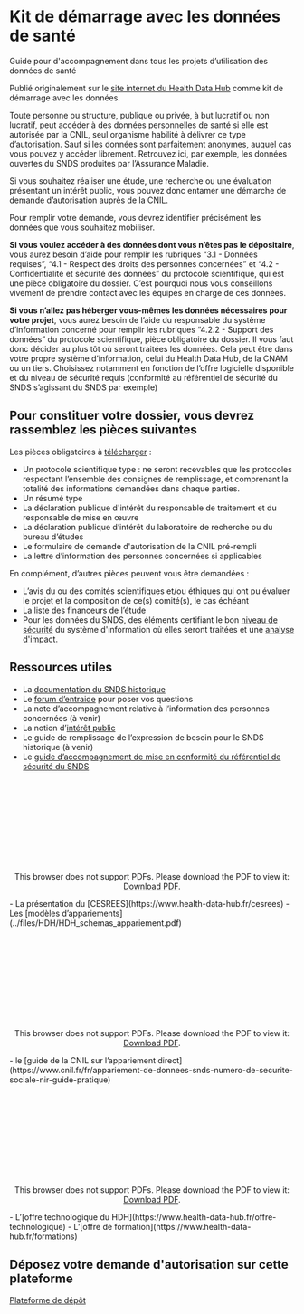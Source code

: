 # Kit de démarrage avec les données de santé 
<!-- SPDX-License-Identifier: MPL-2.0 -->

Guide pour d'accompagnement dans tous les projets d’utilisation des données de santé

Publié originalement sur le [site internet du Health Data Hub](https://www.health-data-hub.fr/starter-kit) comme kit de démarrage avec les données. 

Toute personne ou structure, publique ou privée, à but lucratif ou non lucratif, peut accéder à des données personnelles de santé si elle est autorisée par la CNIL, seul organisme habilité à délivrer ce type d’autorisation. Sauf si les données sont parfaitement anonymes, auquel cas vous pouvez y accéder librement. Retrouvez ici, par exemple, les données ouvertes du SNDS produites par l’Assurance Maladie.

Si vous souhaitez réaliser une étude, une recherche ou une évaluation présentant un intérêt public, vous pouvez donc entamer une démarche de demande d’autorisation auprès de la CNIL.

Pour remplir votre demande, vous devrez identifier précisément les données que vous souhaitez mobiliser.  

**Si vous voulez accéder à des données dont vous n’êtes pas le dépositaire**, vous aurez besoin d’aide pour remplir les rubriques  “3.1 - Données requises”, “4.1 - Respect des droits des personnes concernées” et “4.2 - Confidentialité et sécurité des données” du protocole scientifique, qui est une pièce obligatoire du dossier. C’est pourquoi nous vous conseillons vivement de prendre contact avec les équipes en charge de ces données.

**Si vous n’allez pas héberger vous-mêmes les données nécessaires pour votre projet**, vous aurez besoin de l’aide du responsable du système d’information concerné pour remplir les rubriques “4.2.2 - Support des données” du protocole scientifique, pièce obligatoire du dossier. Il vous faut donc décider au plus tôt où seront traitées les données. Cela peut être dans votre propre système d’information, celui du Health Data Hub, de la CNAM ou un tiers. Choisissez notamment en fonction de l’offre logicielle disponible et du niveau de sécurité requis (conformité au référentiel de sécurité du SNDS s’agissant du SNDS par exemple)

## Pour constituer votre dossier, vous devrez rassemblez les pièces suivantes
Les pièces obligatoires à [télécharger](https://www.health-data-hub.fr/starter-kit) :

- Un protocole scientifique type : ne seront recevables que les protocoles respectant l’ensemble des consignes de remplissage, et comprenant la totalité des informations demandées dans chaque parties.
- Un résumé type​
- La déclaration publique d'intérêt du responsable de traitement et du responsable de mise en œuvre​
- La déclaration publique d’intérêt du laboratoire de recherche ou du bureau d’études
- Le formulaire de demande d'autorisation de la CNIL pré-rempli ​
- La lettre d’information des personnes concernées si applicables

En complément, d’autres pièces peuvent vous être demandées :
- L’avis du ou des comités scientifiques et/ou éthiques qui ont pu évaluer le projet et la composition de ce(s) comité(s), le cas échéant​
- La liste des financeurs de l’étude
- Pour les données du SNDS, des éléments certifiant le bon [niveau de sécurité]() du système d'information où elles seront traitées et une [analyse d'impact](https://www.cnil.fr/fr/outil-pia-telechargez-et-installez-le-logiciel-de-la-cnil).

## Ressources utiles

- La [documentation du SNDS historique](https://documentation-snds.health-data-hub.fr/)
- Le [forum d’entraide](https://entraide.health-data-hub.fr/) pour poser vos questions 
- La note d’accompagnement relative à l’information des personnes concernées (à venir)
- La notion d’[intérêt public](https://www.health-data-hub.fr/interet-public) 
- Le guide de remplissage de l’expression de besoin pour le SNDS historique (à venir)
- Le [guide d’accompagnement de mise en conformité du référentiel de sécurité du SNDS](../files/HDH/SNDS_Referentiel_securite_Guide_accompagnement.pdf)
<p style="text-align: center;">
<object data="../files/HDH/SNDS_Referentiel_securite_Guide_accompagnement.pdf" type="application/pdf" width="500px" height="450px">
    <embed src="../files/HDH/SNDS_Referentiel_securite_Guide_accompagnement.pdf" type="application/pdf">
        <p>This browser does not support PDFs. Please download the PDF to view it: <a href="../files/HDH/SNDS_Referentiel_securite_Guide_accompagnement.pdf">Download PDF</a>.</p>
    </embed>
</object>
</p>
- La présentation du [CESREES](https://www.health-data-hub.fr/cesrees)
- Les [modèles d’appariements](../files/HDH/HDH_schemas_appariement.pdf)
<p style="text-align: center;">
<object data="../files/HDH/HDH_schemas_appariement.pdf" type="application/pdf" width="500px" height="450px">
    <embed src="../files/HDH/HDH_schemas_appariement.pdf" type="application/pdf">
        <p>This browser does not support PDFs. Please download the PDF to view it: <a href="../files/HDH/HDH_schemas_appariement.pdf">Download PDF</a>.</p>
    </embed>
</object>
</p>
- le [guide de la CNIL sur l’appariement direct](https://www.cnil.fr/fr/appariement-de-donnees-snds-numero-de-securite-sociale-nir-guide-pratique) 
<p style="text-align: center;">
<object data="../files/HDH/guide_pratique_circuits_nir_recherche_en_sante.pdf" type="application/pdf" width="500px" height="450px">
    <embed src="../files/HDH/guide_pratique_circuits_nir_recherche_en_sante.pdf" type="application/pdf">
        <p>This browser does not support PDFs. Please download the PDF to view it: <a href="../files/HDH/guide_pratique_circuits_nir_recherche_en_sante.pdf">Download PDF</a>.</p>
    </embed>
</object>
</p>
- L’[offre technologique du HDH](https://www.health-data-hub.fr/offre-technologique) 
- L’[offre de formation](https://www.health-data-hub.fr/formations)

## Déposez votre demande d'autorisation sur cette plateforme

[Plateforme de dépôt](https://www.demarches-simplifiees.fr/commencer/soumission-d-un-projet-de-recherche-etude-ou-evalu)

